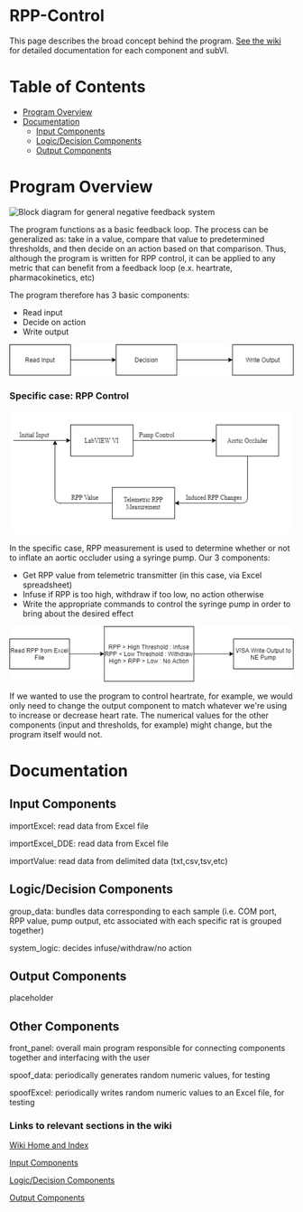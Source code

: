 # RPP-Control

This page describes the broad concept behind the program. [See the wiki](https://github.com/pl9ed/RPP-Control/wiki) for detailed documentation for each component and subVI.

# Table of Contents
* [Program Overview](#Program-Overview)
* [Documentation](#Documentation)
    * [Input Components](#Input-Components)
    * [Logic/Decision Components](#Logic/Decision-Components)
    * [Output Components](#Output-Components)

# Program Overview
![Block diagram for general negative feedback system](https://www.tutorialspoint.com/control_systems/images/positive_feedback.jpg)

The program functions as a basic feedback loop. The process can be generalized as: take in a value, compare that value to predetermined thresholds, and then decide on an action based on that comparison. Thus, although the program is written for RPP control, it can be applied to any metric that can benefit from a feedback loop (e.x. heartrate, pharmacokinetics, etc)

The program therefore has 3 basic components:
* Read input
* Decide on action
* Write output

![general components](https://github.com/pl9ed/RPP-Control/blob/master/generalcomponents.png?raw=true)

### Specific case: RPP Control
![Block diagram for specific RPP implementation](https://github.com/pl9ed/RPP-Control/blob/master/feedback_simple.png)

In the specific case, RPP measurement is used to determine whether or not to inflate an aortic occluder using a syringe pump.
Our 3 components:
* Get RPP value from telemetric transmitter (in this case, via Excel spreadsheet)
* Infuse if RPP is too high, withdraw if too low, no action otherwise
* Write the appropriate commands to control the syringe pump in order to bring about the desired effect

![specific components](https://github.com/pl9ed/RPP-Control/blob/master/rppcomponents.png?raw=true)

If we wanted to use the program to control heartrate, for example, we would only need to change the output component to match whatever we're using to increase or decrease heart rate. The numerical values for the other components (input and thresholds, for example) might change, but the program itself would not.

# Documentation

## Input Components
importExcel: read data from Excel file

importExcel_DDE: read data from Excel file

importValue: read data from delimited data (txt,csv,tsv,etc)

## Logic/Decision Components
group_data: bundles data corresponding to each sample (i.e. COM port, RPP value, pump output, etc associated with each specific rat is grouped together) 

system_logic: decides infuse/withdraw/no action

## Output Components
placeholder

## Other Components
front_panel: overall main program responsible for connecting components together and interfacing with the user

spoof_data: periodically generates random numeric values, for testing

spoofExcel: periodically writes random numeric values to an Excel file, for testing

### Links to relevant sections in the wiki
[Wiki Home and Index](https://github.com/pl9ed/RPP-Control/wiki)

[Input Components](https://github.com/pl9ed/RPP-Control/wiki/1.-Input-Components)

[Logic/Decision Components](https://github.com/pl9ed/RPP-Control/wiki/2.-Logic-and-Decision-Components)

[Output Components](https://github.com/pl9ed/RPP-Control/wiki/3.-Output-Components)

